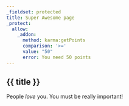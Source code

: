```yaml
---
_fieldset: protected
title: Super Awesome page
_protect:
  allow:
    _addon:
      method: karma:getPoints
      comparison: '>='
      value: "50"
      error: You need 50 points
---
```

## {{ title }}
People *love* you. You must be really important!